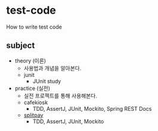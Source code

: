 # test-code
How to write test code

## subject
- theory (이론)
  - 사용법과 개념을 알아본다.
  - junit
    - JUnit study
- practice (실전)
  - 실전 프로젝트를 통해 사용해본다.
  - cafekiosk
    - TDD, AssertJ, JUnit, Mockito, Spring REST Docs
  - [splitpay](https://github.com/starryeye/architecture/tree/main/layered)
    - TDD, AssertJ, JUnit, Mockito
